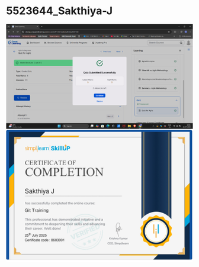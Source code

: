 # 5523644_Sakthiya-J
![alt text](https://github.com/Sakthiya24/5523644_Sakthiya-J/blob/main/SDLC/5523644_Sakthiya%20J.png)
![alt text](https://github.com/Sakthiya24/5523644_Sakthiya-J/blob/main/Git/Certificates/5523644_Sakthiya-J.jpg)